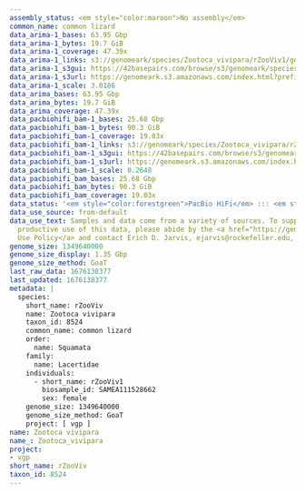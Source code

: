 ```yaml
---
assembly_status: <em style="color:maroon">No assembly</em>
common_name: common lizard
data_arima-1_bases: 63.95 Gbp
data_arima-1_bytes: 19.7 GiB
data_arima-1_coverage: 47.39x
data_arima-1_links: s3://genomeark/species/Zootoca_vivipara/rZooViv1/genomic_data/arima/<br>
data_arima-1_s3gui: https://42basepairs.com/browse/s3/genomeark/species/Zootoca_vivipara/rZooViv1/genomic_data/arima/
data_arima-1_s3url: https://genomeark.s3.amazonaws.com/index.html?prefix=species/Zootoca_vivipara/rZooViv1/genomic_data/arima/
data_arima-1_scale: 3.0186
data_arima_bases: 63.95 Gbp
data_arima_bytes: 19.7 GiB
data_arima_coverage: 47.39x
data_pacbiohifi_bam-1_bases: 25.68 Gbp
data_pacbiohifi_bam-1_bytes: 90.3 GiB
data_pacbiohifi_bam-1_coverage: 19.03x
data_pacbiohifi_bam-1_links: s3://genomeark/species/Zootoca_vivipara/rZooViv1/genomic_data/pacbio_hifi/<br>
data_pacbiohifi_bam-1_s3gui: https://42basepairs.com/browse/s3/genomeark/species/Zootoca_vivipara/rZooViv1/genomic_data/pacbio_hifi/
data_pacbiohifi_bam-1_s3url: https://genomeark.s3.amazonaws.com/index.html?prefix=species/Zootoca_vivipara/rZooViv1/genomic_data/pacbio_hifi/
data_pacbiohifi_bam-1_scale: 0.2648
data_pacbiohifi_bam_bases: 25.68 Gbp
data_pacbiohifi_bam_bytes: 90.3 GiB
data_pacbiohifi_bam_coverage: 19.03x
data_status: '<em style="color:forestgreen">PacBio HiFi</em> ::: <em style="color:forestgreen">Arima</em>'
data_use_source: from-default
data_use_text: Samples and data come from a variety of sources. To support fair and
  productive use of this data, please abide by the <a href="https://genome10k.soe.ucsc.edu/data-use-policies/">Data
  Use Policy</a> and contact Erich D. Jarvis, ejarvis@rockefeller.edu, with any questions.
genome_size: 1349640000
genome_size_display: 1.35 Gbp
genome_size_method: GoaT
last_raw_data: 1676138377
last_updated: 1676138377
metadata: |
  species:
    short_name: rZooViv
    name: Zootoca vivipara
    taxon_id: 8524
    common_name: common lizard
    order:
      name: Squamata
    family:
      name: Lacertidae
    individuals:
      - short_name: rZooViv1
        biosample_id: SAMEA111528662
        sex: female
    genome_size: 1349640000
    genome_size_method: GoaT
    project: [ vgp ]
name: Zootoca vivipara
name_: Zootoca_vivipara
project:
- vgp
short_name: rZooViv
taxon_id: 8524
---
```

